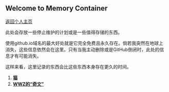 ## Welcome to Memory Container

[返回个人主页](https://ap1028.github.io/)

此处会存放一些停止维护的计划或是一些值得存储的东西。

使用github.io域名的最大好处就是它完全免费且永久存在。倘若我突然在地球上消失，这些信息依然会在这里。只有当我主动删除或是GitHub倒闭时，此处的信息才有可能消失。

这样来看，这里记录的东西会比这些东西本身存在更久的时间。

1. [**猫**](./cat.md)
2. [**WWZ的“奇文”**](./WWZwriting.md)
